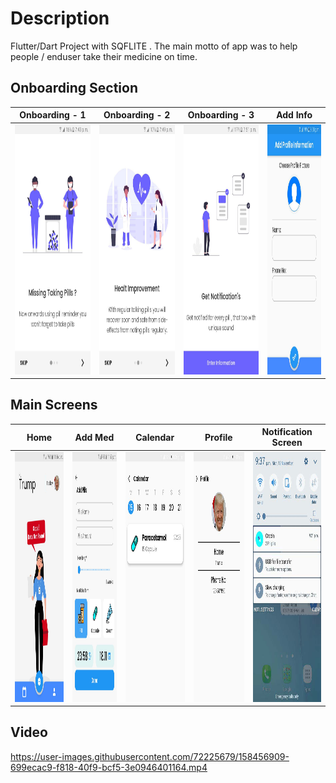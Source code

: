 # Description

Flutter/Dart Project with SQFLITE . The main motto of app was to help people / enduser take their medicine on time.


## Onboarding Section

| Onboarding - 1 | Onboarding - 2 | Onboarding - 3 | Add Info |
|:----------:|:-----:|:-----:|:--------:|
| <img src="https://github.com/mehulminat/pill-reminder/blob/master/pill_outputimg/on1.jpg" alt="Nutrition Edit" width="200" height="400" /> | <img src="https://github.com/mehulminat/pill-reminder/blob/master/pill_outputimg/on2.jpg" alt="Payment" width="200" height="400" /> | <img src="https://github.com/mehulminat/pill-reminder/blob/master/pill_outputimg/on3.jpg" alt="Payment" width="200" height="400" /> | <img src="https://github.com/mehulminat/pill-reminder/blob/master/pill_outputimg/info.jpg" alt="Payment" width="200" height="400" /> 

## Main Screens

| Home | Add Med | Calendar | Profile | Notification Screen |
|:----:|:--------:|:-------:|:-------:|:-------------------:|
| <img src="https://github.com/mehulminat/pill-reminder/blob/master/pill_outputimg/Home.jpg" alt="Home" width="200" height="400" /> | <img src="https://github.com/mehulminat/pill-reminder/blob/master/pill_outputimg/Add.jpg" alt="Main" width="200" height="400" /> | <img src="https://github.com/mehulminat/pill-reminder/blob/master/pill_outputimg/cal.jpg" alt="Sample Chat" width="200" height="400" /> | <img src="https://github.com/mehulminat/pill-reminder/blob/master/pill_outputimg/pro.jpg" alt="Edit User" width="200" height="400" /> | <img src="https://github.com/mehulminat/pill-reminder/blob/master/pill_outputimg/noti.jpg" alt="Edit User" width="200" height="400" /> |

## Video


https://user-images.githubusercontent.com/72225679/158456909-699ecac9-f818-40f9-bcf5-3e0946401164.mp4
